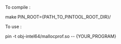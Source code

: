 To compile :

make PIN_ROOT={PATH_TO_PINTOOL_ROOT_DIR}/

To use :

pin -t obj-intel64/mallocprof.so -- {YOUR_PROGRAM}
